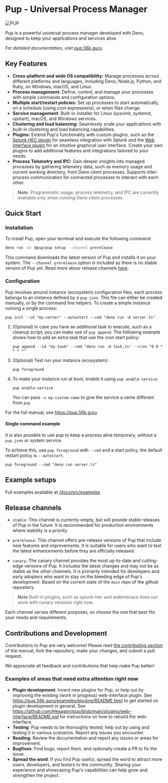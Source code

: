 # Pup - Universal Process Manager

![PUP](https://cdn.jsdelivr.net/gh/hexagon/pup@master/docs/src/resources/pup_dark.png)

Pup is a powerful universal process manager developed with Deno, designed to keep your applications and services alive.

_For detailed documentation, visit [pup.56k.guru](https://pup.56k.guru)._

## Key Features

- **Cross-platform and wide OS compatibility:** Manage processes across different platforms and languages, including Deno, Node.js, Python, and Ruby, on Windows, macOS, and Linux.
- **Process management:** Define, control, and manage your processes with simple commands and configuration options.
- **Multiple start/restart policies:** Set up processes to start automatically, on a schedule (using cron expressions), or when files change.
- **Service management**: Built-in installer for Linux (sysvinit, systemd, upstart), macOS, and Windows services.
- **Clustering and load balancing:** Seamlessly scale your applications with built-in clustering and load balancing capabilities.
- **Plugins:** Extend Pup's functionality with custom plugins, such as the [Splunk HEC plugin](/docs/src/examples/splunk/README.md) for seamless integration with Splunk and the
  [Web Interface plugin](/docs/src/examples/basic-webinterface/README.md) for an intuitive graphical user interface. Create your own plugins to add additional features and integrations tailored to
  your needs.
- **Process Telemetry and IPC:** Gain deeper insights into managed processes by gathering telemetry data, such as memory usage and current working directory, from Deno client processes. Supports
  inter-process communication for connected processes to interact with each other.

> **Note**: Programmatic usage, process telemetry, and IPC are currently available only when running Deno client processes.

## Quick Start

### Installation

To install Pup, open your terminal and execute the following command:

```bash
deno run -Ar @pup/pup setup --channel prerelease
```

This command downloads the latest version of Pup and installs it on your system. The `--channel prerelease` option is included as there is no stable version of Pup yet. Read more abour release
channels [here](https://hexagon.github.io/pup/installation.html#release-channels).

### Configuration

Pup revolves around instance (ecosystem) configuration files, each process belongs to an instance defined by a `pup.json`. This file can either be created manually, or by the command line helpers. To
create a simple instance running a single process:

`pup init --id "my-server" --autostart --cmd "deno run -A server.ts"`

2. (Optional) In case you have an additional task to execute, such as a cleanup script, you can make use of `pup append`. The following example shows how to add an extra task that use the cron start
   policy:

   `pup append --id "my-task" --cmd "deno run -A task.ts" --cron "0 0 * * * *"`

3. (Optional) Test run your instance (ecosystem):

   `pup foreground`

4. To make your instance run at boot, enable it using `pup enable-service`.

   `pup enable-service`

   You can pass `-n my-custom-name` to give the service a name different from `pup`

For the full manual, see <https://pup.56k.guru>

#### Single command example

It is also possible to use pup to keep a process alive temporary, without a `pup.json` or system service.

To achieve this, use `pup foreground` with `--cmd` and a start policy, the default restart policy is `--autostart`.

`pup foreground --cmd "deno run server.ts"`

## Example setups

Full examples available at [/docs/src/examples](/docs/src/examples)

## Release channels

- `stable`: This channel is currently empty, but will provide stable releases of Pup in the future. It is recommended for production environments where stability is a priority.

- `prerelease`: This channel offers pre-release versions of Pup that include new features and improvements. It is suitable for users who want to test the latest enhancements before they are officially
  released.

- `canary`: The canary channel provides the most up-to-date and cutting-edge versions of Pup. It includes the latest changes and may not be as stable as the other channels. It is primarily intended
  for developers and early adopters who want to stay on the bleeding edge of Pup's development. Based on the current state of the `main` repo of the github repository.

> **Note** Built-in plugins, such as splunk-hec and webinterace does not work with canary versions right now.

Each channel serves different purposes, so choose the one that best fits your needs and requirements.

## Contributions and Development

Contributions to Pup are very welcome! Please read [the contributing section](https://pup.56k.guru/contributing.html) of the manual, fork the repository, make your changes, and submit a pull request.

We appreciate all feedback and contributions that help make Pup better!

### Examples of areas that need extra attention right now

- **Plugin development**: Invent new plugins for Pup, or help out by improving the existing (work in progress) web-interface plugin. See <https://pup.56k.guru/examples/plugins/README.html> to get
  started on plugin development in general. See <https://github.com/Hexagon/pup/blob/main/plugins/web-interface/README.md> for instructions on how to rebuild the web-interface.
- **Testing**: Pup needs to be thoroughly tested; help out by using and testing it in various scenarios. Report any issues you encounter.
- **Reading**: Review the documentation and report any issues or areas for improvement.
- **Bugfixes**: Find bugs, report them, and optionally create a PR to fix the issue.
- **Spread the word**: If you find Pup useful, spread the word to attract more users, developers, and testers to the community. Sharing your experience and showcasing Pup's capabilities can help grow
  and strengthen the project.
